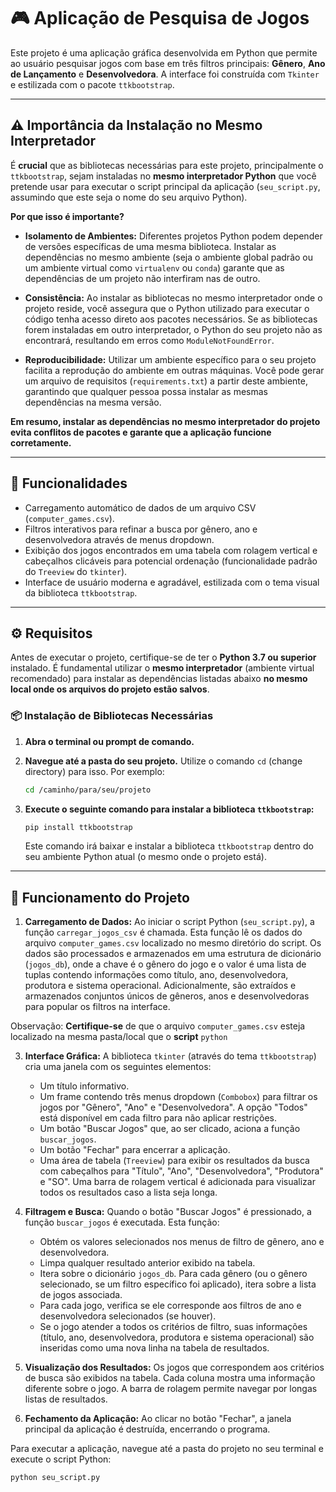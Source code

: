 # 🎮 Aplicação de Pesquisa de Jogos

Este projeto é uma aplicação gráfica desenvolvida em Python que permite ao usuário pesquisar jogos com base em três filtros principais: **Gênero**, **Ano de Lançamento** e **Desenvolvedora**. A interface foi construída com `Tkinter` e estilizada com o pacote `ttkbootstrap`.

---

## ⚠️ Importância da Instalação no Mesmo Interpretador

É **crucial** que as bibliotecas necessárias para este projeto, principalmente o `ttkbootstrap`, sejam instaladas no **mesmo interpretador Python** que você pretende usar para executar o script principal da aplicação (`seu_script.py`, assumindo que este seja o nome do seu arquivo Python).

**Por que isso é importante?**

* **Isolamento de Ambientes:** Diferentes projetos Python podem depender de versões específicas de uma mesma biblioteca. Instalar as dependências no mesmo ambiente (seja o ambiente global padrão ou um ambiente virtual como `virtualenv` ou `conda`) garante que as dependências de um projeto não interfiram nas de outro.

* **Consistência:** Ao instalar as bibliotecas no mesmo interpretador onde o projeto reside, você assegura que o Python utilizado para executar o código tenha acesso direto aos pacotes necessários. Se as bibliotecas forem instaladas em outro interpretador, o Python do seu projeto não as encontrará, resultando em erros como `ModuleNotFoundError`.

* **Reproducibilidade:** Utilizar um ambiente específico para o seu projeto facilita a reprodução do ambiente em outras máquinas. Você pode gerar um arquivo de requisitos (`requirements.txt`) a partir deste ambiente, garantindo que qualquer pessoa possa instalar as mesmas dependências na mesma versão.

**Em resumo, instalar as dependências no mesmo interpretador do projeto evita conflitos de pacotes e garante que a aplicação funcione corretamente.**

---

## 🧩 Funcionalidades

- Carregamento automático de dados de um arquivo CSV (`computer_games.csv`).
- Filtros interativos para refinar a busca por gênero, ano e desenvolvedora através de menus dropdown.
- Exibição dos jogos encontrados em uma tabela com rolagem vertical e cabeçalhos clicáveis para potencial ordenação (funcionalidade padrão do `Treeview` do `tkinter`).
- Interface de usuário moderna e agradável, estilizada com o tema visual da biblioteca `ttkbootstrap`.

---

## ⚙️ Requisitos

Antes de executar o projeto, certifique-se de ter o **Python 3.7 ou superior** instalado. É fundamental utilizar o **mesmo interpretador** (ambiente virtual recomendado) para instalar as dependências listadas abaixo **no mesmo local onde os arquivos do projeto estão salvos**.

### 📦 Instalação de Bibliotecas Necessárias

1.  **Abra o terminal ou prompt de comando.**
2.  **Navegue até a pasta do seu projeto.** Utilize o comando `cd` (change directory) para isso. Por exemplo:
    ```bash
    cd /caminho/para/seu/projeto
    ```
3.  **Execute o seguinte comando para instalar a biblioteca `ttkbootstrap`:**
    ```bash
    pip install ttkbootstrap
    ```

    Este comando irá baixar e instalar a biblioteca `ttkbootstrap` dentro do seu ambiente Python atual (o mesmo onde o projeto está).

---

## 🚀 Funcionamento do Projeto

1.  **Carregamento de Dados:** Ao iniciar o script Python (`seu_script.py`), a função `carregar_jogos_csv` é chamada. Esta função lê os dados do arquivo `computer_games.csv` localizado no mesmo diretório do script. Os dados são processados e armazenados em uma estrutura de dicionário (`jogos_db`), onde a chave é o gênero do jogo e o valor é uma lista de tuplas contendo informações como título, ano, desenvolvedora, produtora e sistema operacional. Adicionalmente, são extraídos e armazenados conjuntos únicos de gêneros, anos e desenvolvedoras para popular os filtros na interface.
   
   Observação: **Certifique-se** de que o arquivo `computer_games.csv` esteja localizado na mesma pasta/local que o **script** `python`

3.  **Interface Gráfica:** A biblioteca `tkinter` (através do tema `ttkbootstrap`) cria uma janela com os seguintes elementos:
    * Um título informativo.
    * Um frame contendo três menus dropdown (`Combobox`) para filtrar os jogos por "Gênero", "Ano" e "Desenvolvedora". A opção "Todos" está disponível em cada filtro para não aplicar restrições.
    * Um botão "Buscar Jogos" que, ao ser clicado, aciona a função `buscar_jogos`.
    * Um botão "Fechar" para encerrar a aplicação.
    * Uma área de tabela (`Treeview`) para exibir os resultados da busca com cabeçalhos para "Título", "Ano", "Desenvolvedora", "Produtora" e "SO". Uma barra de rolagem vertical é adicionada para visualizar todos os resultados caso a lista seja longa.

4.  **Filtragem e Busca:** Quando o botão "Buscar Jogos" é pressionado, a função `buscar_jogos` é executada. Esta função:
    * Obtém os valores selecionados nos menus de filtro de gênero, ano e desenvolvedora.
    * Limpa qualquer resultado anterior exibido na tabela.
    * Itera sobre o dicionário `jogos_db`. Para cada gênero (ou o gênero selecionado, se um filtro específico foi aplicado), itera sobre a lista de jogos associada.
    * Para cada jogo, verifica se ele corresponde aos filtros de ano e desenvolvedora selecionados (se houver).
    * Se o jogo atender a todos os critérios de filtro, suas informações (título, ano, desenvolvedora, produtora e sistema operacional) são inseridas como uma nova linha na tabela de resultados.

5.  **Visualização dos Resultados:** Os jogos que correspondem aos critérios de busca são exibidos na tabela. Cada coluna mostra uma informação diferente sobre o jogo. A barra de rolagem permite navegar por longas listas de resultados.

6.  **Fechamento da Aplicação:** Ao clicar no botão "Fechar", a janela principal da aplicação é destruída, encerrando o programa.

Para executar a aplicação, navegue até a pasta do projeto no seu terminal e execute o script Python:

```bash
python seu_script.py

